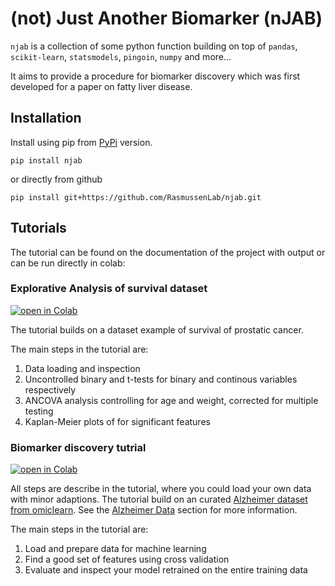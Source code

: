 # (not) Just Another Biomarker (nJAB)

`njab` is a collection of some python function building on top of 
`pandas`, `scikit-learn`, `statsmodels`, `pingoin`, `numpy` and more...

It aims to provide a procedure for biomarker discovery which was first developed for 
a paper on fatty liver disease. 

## Installation

Install using pip from [PyPi](https://pypi.org/project/njab) version.

```
pip install njab
```

or directly from github

```
pip install git+https://github.com/RasmussenLab/njab.git
```

## Tutorials

The tutorial can be found on the documentation of the project with output
or can be run directly in colab:

### Explorative Analysis of survival dataset

[![open in Colab](https://colab.research.google.com/assets/colab-badge.svg)](https://colab.research.google.com/github/RasmussenLab/njab/blob/HEAD/docs/tutorial/explorative_analysis.ipynb)

The tutorial builds on a dataset example of survival of prostatic cancer.

The main steps in the tutorial are:

1. Data loading and inspection
2. Uncontrolled binary and t-tests for binary and continous variables respectively
3. ANCOVA analysis controlling for age and weight, corrected for multiple testing
4. Kaplan-Meier plots of for significant features

### Biomarker discovery tutrial 

[![open in Colab](https://colab.research.google.com/assets/colab-badge.svg)](https://colab.research.google.com/github/RasmussenLab/njab/blob/HEAD/docs/tutorial/log_reg.ipynb)


All steps are describe in the tutorial, where you could load your own data with minor adaptions.
The tutorial build on an curated [Alzheimer dataset from omiclearn](https://github.com/MannLabs/OmicLearn/tree/master/omiclearn/data). See the [Alzheimer Data](https://github.com/RasmussenLab/njab/tree/HEAD/docs/tutorial/data) section for more information.

The main steps in the tutorial are:

1. Load and prepare data for machine learning
2. Find a good set of features using cross validation
3. Evaluate and inspect your model retrained on the entire training data
